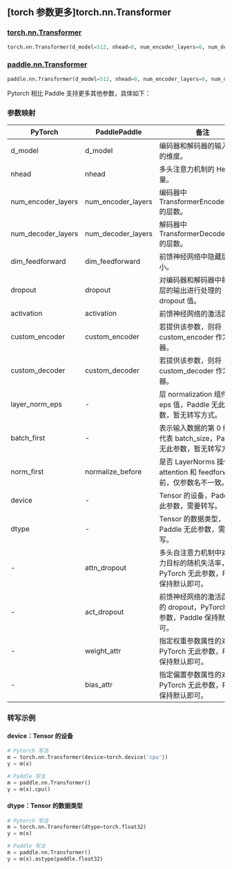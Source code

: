## [torch 参数更多]torch.nn.Transformer

### [torch.nn.Transformer](https://pytorch.org/docs/stable/generated/torch.nn.Transformer.html#torch.nn.Transformer)

```python
torch.nn.Transformer(d_model=512, nhead=8, num_encoder_layers=6, num_decoder_layers=6, dim_feedforward=2048, dropout=0.1, activation=<function relu>, custom_encoder=None, custom_decoder=None, layer_norm_eps=1e-05, batch_first=False, norm_first=False, device=None, dtype=None)
```

### [paddle.nn.Transformer](https://www.paddlepaddle.org.cn/documentation/docs/zh/develop/api/paddle/nn/Transformer_cn.html)

```python
paddle.nn.Transformer(d_model=512, nhead=8, num_encoder_layers=6, num_decoder_layers=6, dim_feedforward=2048, dropout=0.1, activation='relu', attn_dropout=None, act_dropout=None, normalize_before=False, weight_attr=None, bias_attr=None, custom_encoder=None, custom_decoder=None)
```

Pytorch 相比 Paddle 支持更多其他参数，具体如下：

### 参数映射

| PyTorch            | PaddlePaddle       | 备注                                                                                |
| ------------------ | ------------------ | ----------------------------------------------------------------------------------- |
| d_model            | d_model            | 编码器和解码器的输入输出的维度。                                                    |
| nhead              | nhead              | 多头注意力机制的 Head 数量。                                                        |
| num_encoder_layers | num_encoder_layers | 编码器中 TransformerEncoderLayer 的层数。                                           |
| num_decoder_layers | num_decoder_layers | 解码器中 TransformerDecoderLayer 的层数。                                           |
| dim_feedforward    | dim_feedforward    | 前馈神经网络中隐藏层的大小。                                                        |
| dropout            | dropout            | 对编码器和解码器中每个子层的输出进行处理的 dropout 值。                             |
| activation         | activation         | 前馈神经网络的激活函数。                                                            |
| custom_encoder     | custom_encoder     | 若提供该参数，则将 custom_encoder 作为编码器。                                      |
| custom_decoder     | custom_decoder     | 若提供该参数，则将 custom_decoder 作为解码器。                                      |
| layer_norm_eps     | -                  | 层 normalization 组件的 eps 值，Paddle 无此参数，暂无转写方式。                     |
| batch_first        | -                  | 表示输入数据的第 0 维是否代表 batch_size，Paddle 无此参数，暂无转写方式。           |
| norm_first         | normalize_before   | 是否 LayerNorms 操作在 attention 和 feedforward 前，仅参数名不一致。                |
| device             | -                  | Tensor 的设备，Paddle 无此参数，需要转写。                                      |
| dtype              | -                  | Tensor 的数据类型，Paddle 无此参数，需要转写。                                  |
| -                  | attn_dropout       | 多头自注意力机制中对注意力目标的随机失活率，PyTorch 无此参数，Paddle 保持默认即可。 |
| -                  | act_dropout        | 前馈神经网络的激活函数后的 dropout，PyTorch 无此参数，Paddle 保持默认即可。         |
| -                  | weight_attr        | 指定权重参数属性的对象，PyTorch 无此参数，Paddle 保持默认即可。                     |
| -                  | bias_attr          | 指定偏置参数属性的对象，PyTorch 无此参数，Paddle 保持默认即可。                     |

### 转写示例

#### device：Tensor 的设备

```python
# Pytorch 写法
m = torch.nn.Transformer(device=torch.device('cpu'))
y = m(x)

# Paddle 写法
m = paddle.nn.Transformer()
y = m(x).cpu()
```

#### dtype：Tensor 的数据类型

```python
# Pytorch 写法
m = torch.nn.Transformer(dtype=torch.float32)
y = m(x)

# Paddle 写法
m = paddle.nn.Transformer()
y = m(x).astype(paddle.float32)
```
